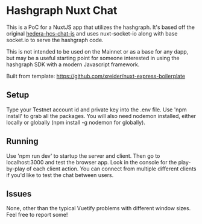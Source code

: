 # Hashgraph Nuxt Chat

This is a PoC for a NuxtJS app that utilizes the hashgraph. It's based off the original [hedera-hcs-chat-js](https://github.com/hashgraph/hedera-hcs-chat-js) and uses nuxt-socket-io along with base socket.io to serve the hashgraph code.

This is not intended to be used on the Mainnet or as a base for any dapp, but may be a useful starting point for someone interested in using the hashgraph SDK with a modern Javascript framework.

Built from template: https://github.com/xreider/nuxt-express-boilerplate

## Setup

Type your Testnet account id and private key into the .env file. Use 'npm install' to grab all the packages. You will also need nodemon installed, either locally or globally (npm install -g nodemon for globally).

## Running

Use 'npm run dev' to startup the server and client. Then go to localhost:3000 and test the browser app. Look in the console for the play-by-play of each client action. You can connect from multiple different clients if you'd like to test the chat between users.

## Issues

None, other than the typical Vuetify problems with different window sizes. Feel free to report some!
